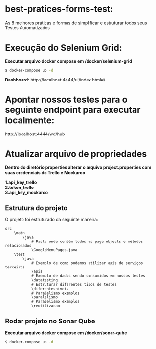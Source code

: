 # best-pratices-forms-test:
As 8 melhores práticas e formas de simplificar e estruturar todos seus Testes Automatizados


# Execução do Selenium Grid:

**Executar arquivo docker compose em /docker/selenium-grid**

```sh
$ docker-compose up -d
```

**Dashboard:**
http://localhost:4444/ui/index.html#/

# Apontar nossos testes para o seguinte endpoint para executar localmente:

http://localhost:4444/wd/hub <br/>

# Atualizar arquivo de propriedades

**Dentro do diretório properties alterar o arquivo project.properties com suas credenciais do Trello e Mockaroo**

<b> 1.api_key_trello </b><br/>
<b> 2.token_trello </b><br/>
<b> 3.api_key_mockaroo </b><br/>


## Estrutura do projeto

O projeto foi estruturado da seguinte maneira:

```
src
    \main
        \java
            # Pasta onde contém todos os page objects e métodos relacionados
            \GoogleMenuPages.java
    \test
        \java
            # Exemplo de como podemos utilizar apis de serviços terceiros
            \apis
            # Exemplo de dados sendo consumidos em nossos testes
            \datatesting
            # Estruturar diferentes tipos de testes
            \diferentesniveis
            # Paralelismo exemplos
            \paralelismo
            # Paralelismo exemplos
            \reutilizacao
```


## Rodar projeto no Sonar Qube

**Executar arquivo docker compose em /docker/sonar-qube**

```sh
$ docker-compose up -d
```
